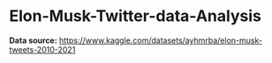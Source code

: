 # Elon-Musk-Twitter-data-Analysis






**Data source:**
https://www.kaggle.com/datasets/ayhmrba/elon-musk-tweets-2010-2021
